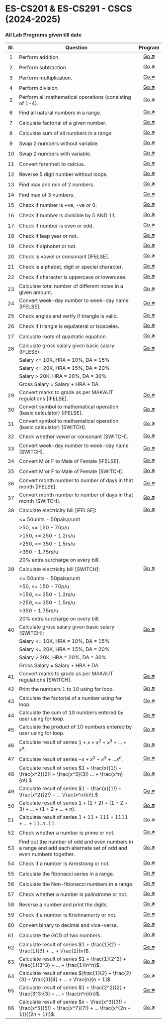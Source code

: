 # ES-CS201 & ES-CS291 - CSCS (2024-2025)
### All Lab Programs given till date

| Sl. | Question                                                                                                              | Program                      |
| :-: | --------------------------------------------------------------------------------------------------------------------- | :--------------------------: |
| 1   | Perform addition.                                                                                                     | [Go 🡵 ](./project_1/main.c)  |
| 2   | Perform subtraction.                                                                                                  | [Go 🡵 ](./project_2/main.c)  |
| 3   | Perform multiplication.                                                                                               | [Go 🡵 ](./project_3/main.c)  |
| 4   | Perform division.                                                                                                     | [Go 🡵 ](./project_4/main.c)  |
| 5   | Perform all mathematical operations (consisting of 1-4).                                                              | [Go 🡵 ](./project_5/main.c)  |
| 6   | Find all natural numbers in a range.                                                                                  | [Go 🡵 ](./project_6/main.c)  |
| 7   | Calculate factorial of a given number.                                                                                | [Go 🡵 ](./project_7/main.c)  |
| 8   | Calculate sum of all numbers in a range.                                                                              | [Go 🡵 ](./project_8/main.c)  |
| 9   | Swap 2 numbers without variable.                                                                                      | [Go 🡵 ](./project_9/main.c)  |
| 10  | Swap 2 numbers with variable.                                                                                         | [Go 🡵 ](./project_10/main.c) |
| 11  | Convert farenheit to celcius.                                                                                         | [Go 🡵 ](./project_11/main.c) |
| 12  | Reverse 5 digit number without loops.                                                                                 | [Go 🡵 ](./project_12/main.c) |
| 13  | Find max and min of 2 numbers.                                                                                        | [Go 🡵 ](./project_13/main.c) |
| 14  | Find max of 3 numbers.                                                                                                | [Go 🡵 ](./project_14/main.c) |
| 15  | Check if number is +ve, -ve or 0.                                                                                     | [Go 🡵 ](./project_15/main.c) |
| 16  | Check if number is divisible by 5 AND 11.                                                                             | [Go 🡵 ](./project_16/main.c) |
| 17  | Check if number is even or odd.                                                                                       | [Go 🡵 ](./project_17/main.c) |
| 18  | Check if leap year or not.                                                                                            | [Go 🡵 ](./project_18/main.c) |
| 19  | Check if alphabet or not.                                                                                             | [Go 🡵 ](./project_19/main.c) |
| 20  | Check is vowel or consonant \[IFELSE\].                                                                               | [Go 🡵 ](./project_20/main.c) |
| 21  | Check is alphabet, digit or special character.                                                                        | [Go 🡵 ](./project_21/main.c) |
| 22  | Check if character is uppercase or lowercase.                                                                         | [Go 🡵 ](./project_22/main.c) |
| 23  | Calculate total number of different notes in a given amount.                                                          | [Go 🡵 ](./project_23/main.c) |
| 24  | Convert week-day number to week-day name \[IFELSE\].                                                                  | [Go 🡵 ](./project_24/main.c) |
| 25  | Check angles and verify if triangle is valid.                                                                         | [Go 🡵 ](./project_25/main.c) |
| 26  | Check if triangle is equilateral or isosceles.                                                                        | [Go 🡵 ](./project_26/main.c) |
| 27  | Calculate roots of quadratic equation.                                                                                | [Go 🡵 ](./project_27/main.c) |
| 28  | Calculate gross salary given basic salary (IFLESE):                                                                   | [Go 🡵 ](./project_28/main.c) |
|     | Salary <= 10K, HRA = 10%, DA = 15%                                                                                    |                              |
|     | Salary <= 20K, HRA = 15%, DA = 20%                                                                                    |                              |
|     | Salary > 20K, HRA = 20%, DA = 30%                                                                                     |                              |
|     | Gross Salary = Salary + HRA + DA.                                                                                     |                              |
| 29  | Convert marks to grade as per MAKAUT regulations \[IFELSE\].                                                          | [Go 🡵 ](./project_29/main.c) |
| 30  | Convert symbol to mathematical operation (basic calculator) \[IFELSE\].                                               | [Go 🡵 ](./project_30/main.c) |
| 31  | Convert symbol to mathematical operation (basic calculator) \[SWITCH\].                                               | [Go 🡵 ](./project_31/main.c) |
| 32  | Check whether vowel or consonant \[SWITCH\].                                                                          | [Go 🡵 ](./project_32/main.c) |
| 33  | Convert week-day number to week-day name \[SWITCH\].                                                                  | [Go 🡵 ](./project_33/main.c) |
| 34  | Convert M or F to Male of Female \[IFELSE\].                                                                          | [Go 🡵 ](./project_34/main.c) |
| 35  | Convert M or F to Male of Female \[SWITCH\].                                                                          | [Go 🡵 ](./project_35/main.c) |
| 36  | Convert month number to number of days in that month \[IFELSE\].                                                      | [Go 🡵 ](./project_36/main.c) |
| 37  | Convert month number to number of days in that month \[SWITCH\].                                                      | [Go 🡵 ](./project_37/main.c) |
| 38  | Calculate electricity bill \[IFELSE\]:                                                                                | [Go 🡵 ](./project_38/main.c) |
|     | <= 50units - 50paisa/unit                                                                                             |                              |
|     | \>50, <= 150 - 70p/u                                                                                                  |                              |
|     | \>150, <= 250 - 1.2rs/u                                                                                               |                              |
|     | \>250, <= 350 - 1.5rs/u                                                                                               |                              |
|     | \>350 - 1.75rs/u                                                                                                      |                              |
|     | 20% extra surcharge on every bill.                                                                                    |                              |
| 39  | Calculate electricity bill \[SWITCH\]:                                                                                | [Go 🡵 ](./project_39/main.c) |
|     | <= 50units - 50paisa/unit                                                                                             |                              |
|     | \>50, <= 150 - 70p/u                                                                                                  |                              |
|     | \>150, <= 250 - 1.2rs/u                                                                                               |                              |
|     | \>250, <= 350 - 1.5rs/u                                                                                               |                              |
|     | \>350 - 1.75rs/u                                                                                                      |                              |
|     | 20% extra surcharge on every bill.                                                                                    |                              |
| 40  | Calculate gross salary given basic salary \[SWITCH\]:                                                                 | [Go 🡵 ](./project_40/main.c) |
|     | Salary <= 10K, HRA = 10%, DA = 15%                                                                                    |                              |
|     | Salary <= 20K, HRA = 15%, DA = 20%                                                                                    |                              |
|     | Salary > 20K, HRA = 20%, DA = 30%                                                                                     |                              |
|     | Gross Salary = Salary + HRA + DA.                                                                                     |                              |
| 41  | Convert marks to grade as per MAKAUT regulations \[SWITCH\].                                                          | [Go 🡵 ](./project_41/main.c) |
| 42  | Print the numbers 1 to 10 using for loop.                                                                             | [Go 🡵 ](./project_42/main.c) |
| 43  | Calculate the factorial of a number using for loop.                                                                   | [Go 🡵 ](./project_43/main.c) |
| 44  | Calculate the sum of 10 numbers entered by user using for loop.                                                       | [Go 🡵 ](./project_44/main.c) |
| 45  | Calculate the product of 10 numbers entered by user using for loop.                                                   | [Go 🡵 ](./project_45/main.c) |
| 46  | Calculate result of series $1 + x + x^2 + x^3 + ... + x^n.$                                                           | [Go 🡵 ](./project_46/main.c) |
| 47  | Calculate result of series $-x + x^2 - x^3 + ... x^n.$                                                                | [Go 🡵 ](./project_47/main.c) |
| 48  | Calculate result of series $1 + \frac{x}{1!} + \frac{x^2}{2!} + \frac{x^3}{3!} ... + \frac{x^n}{n!}.$                | [Go 🡵 ](./project_48/main.c) |
| 49  | Calculate result of series $1 - \frac{x}{1!} + \frac{x^2}{2!} + ... \frac{x^n}{n!}.$                                  | [Go 🡵 ](./project_49/main.c) |
| 50  | Calculate result of series $1 + (1 + 2) + (1 + 2 + 3) + ... + (1 + 2 + ... + n).$                                     | [Go 🡵 ](./project_50/main.c) |
| 51  | Calculate result of series $1 + 11 + 111 + 1111 + ... + 11..n..11.$                                                   | [Go 🡵 ](./project_51/main.c) |
| 52  | Check whether a number is prime or not.                                                                               | [Go 🡵 ](./project_52/main.c) |
| 53  | Find out the number of odd and even numbers in a range and add each alternate set of odd and even numbers together.   | [Go 🡵 ](./project_53/main.c) |
| 54  | Check if a number is Armstrong or not.                                                                                | [Go 🡵 ](./project_54/main.c) |
| 55  | Calculate the fibonacci series in a range.                                                                            | [Go 🡵 ](./project_55/main.c) |
| 56  | Calculate the Non-fibonacci numbers in a range.                                                                       | [Go 🡵 ](./project_56/main.c) |
| 57  | Check whether a number is palindrome or not.                                                                          | [Go 🡵 ](./project_57/main.c) |
| 58  | Reverse a number and print the digits.                                                                                | [Go 🡵 ](./project_58/main.c) |
| 59  | Check if a number is Krishnamurty or not.                                                                             | [Go 🡵 ](./project_59/main.c) |
| 60  | Convert binary to decimal and vice-versa.                                                                             | [Go 🡵 ](./project_60/main.c) |
| 61  | Calculate the GCD of two numbers.                                                                                     | [Go 🡵 ](./project_61/main.c) |
| 62  | Calculate result of series $1 + \frac{1}{2} + \frac{1}{3} + ... + \frac{1}{n}$.                                       | [Go 🡵 ](./project_62/main.c) |
| 63  | Calculate result of series $1 + \frac{1}{2^2} + \frac{1}{3^3} + ... + \frac{1}{n^n}$.                                 | [Go 🡵 ](./project_63/main.c) |
| 64  | Calculate result of series $\frac{1}{2} + \frac{2}{3} + \frac{3}{4} + ... + \frac{n}{n + 1}$.                         | [Go 🡵 ](./project_64/main.c) |
| 65  | Calculate result of series $1 + \frac{2^2}{2} + \frac{3^3}{3} + ... + \frac{n^n}{n}$.                                 | [Go 🡵 ](./project_65/main.c) |
| 66  | Calculate result of series $x - \frac{x^3}{3!} + \frac{x^5}{5!} - \frac{x^7}{7!} + ... \frac{x^{2n + 1}}{(2n + 1)!}$. | [Go 🡵 ](./project_66/main.c) |
